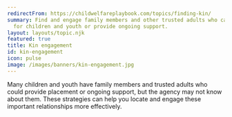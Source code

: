 ```yaml
---
redirectFrom: https://childwelfareplaybook.com/topics/finding-kin/
summary: Find and engage family members and other trusted adults who can care
  for children and youth or provide ongoing support.
layout: layouts/topic.njk
featured: true
title: Kin engagement
id: kin-engagement
icon: pulse
image: /images/banners/kin-engagement.jpg
---
```


Many children and youth have family members and trusted adults who could provide placement or ongoing support, but the agency may not know about them. These strategies can help you locate and engage these important relationships more effectively.
